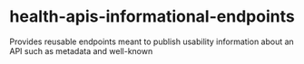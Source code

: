 # health-apis-informational-endpoints
Provides reusable endpoints meant to publish usability information about an API such as metadata and well-known
